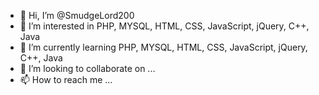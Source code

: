 - 👋 Hi, I’m @SmudgeLord200
- 👀 I’m interested in PHP, MYSQL, HTML, CSS, JavaScript, jQuery, C++, Java
- 🌱 I’m currently learning PHP, MYSQL, HTML, CSS, JavaScript, jQuery, C++, Java
- 💞️ I’m looking to collaborate on ...
- 📫 How to reach me ...

<!---
SmudgeLord200/SmudgeLord200 is a ✨ special ✨ repository because its `README.md` (this file) appears on your GitHub profile.
You can click the Preview link to take a look at your changes.
--->
